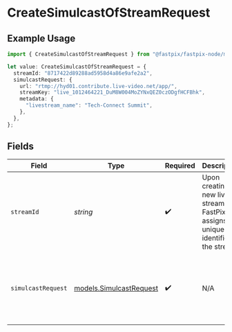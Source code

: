 # CreateSimulcastOfStreamRequest

## Example Usage

```typescript
import { CreateSimulcastOfStreamRequest } from "@fastpix/fastpix-node/models/operations";

let value: CreateSimulcastOfStreamRequest = {
  streamId: "8717422d89288ad5958d4a86e9afe2a2",
  simulcastRequest: {
    url: "rtmp://hyd01.contribute.live-video.net/app/",
    streamKey: "live_1012464221_DuM8W004MoZYNxQEZ0czODgfHCFBhk",
    metadata: {
      "livestream_name": "Tech-Connect Summit",
    },
  },
};
```

## Fields

| Field                                                                                                                                                                             | Type                                                                                                                                                                              | Required                                                                                                                                                                          | Description                                                                                                                                                                       | Example                                                                                                                                                                           |
| --------------------------------------------------------------------------------------------------------------------------------------------------------------------------------- | --------------------------------------------------------------------------------------------------------------------------------------------------------------------------------- | --------------------------------------------------------------------------------------------------------------------------------------------------------------------------------- | --------------------------------------------------------------------------------------------------------------------------------------------------------------------------------- | --------------------------------------------------------------------------------------------------------------------------------------------------------------------------------- |
| `streamId`                                                                                                                                                                        | *string*                                                                                                                                                                          | :heavy_check_mark:                                                                                                                                                                | Upon creating a new live stream, FastPix assigns a unique identifier to the stream.                                                                                               | 8717422d89288ad5958d4a86e9afe2a2                                                                                                                                                  |
| `simulcastRequest`                                                                                                                                                                | [models.SimulcastRequest](../../models/simulcastrequest.md)                                                                                                                       | :heavy_check_mark:                                                                                                                                                                | N/A                                                                                                                                                                               | {<br/>"url": "rtmp://hyd01.contribute.live-video.net/app/",<br/>"streamKey": "live_1012464221_DuM8W004MoZYNxQEZ0czODgfHCFBhk",<br/>"metadata": {<br/>"livestream_name": "Tech-Connect Summit"<br/>}<br/>} |